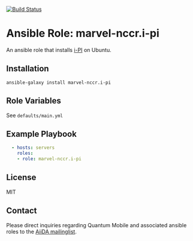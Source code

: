 [![Build Status](https://travis-ci.org/marvel-nccr/ansible-role-i-pi.svg?branch=master)](https://travis-ci.org/marvel-nccr/ansible-role-i-pi)

# Ansible Role: marvel-nccr.i-pi

An ansible role that installs [i-PI](http://ipi-code.org/) on Ubuntu.

## Installation

`ansible-galaxy install marvel-nccr.i-pi`

## Role Variables

See `defaults/main.yml`

## Example Playbook

```yaml
  - hosts: servers
    roles:
    - role: marvel-nccr.i-pi
```

## License

MIT

## Contact

Please direct inquiries regarding Quantum Mobile and associated ansible roles to the [AiiDA mailinglist](http://www.aiida.net/mailing-list/).
